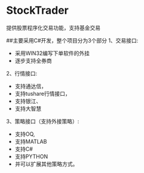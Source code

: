 # StockTrader
提供股票程序化交易功能，支持基金交易


##主要采用C#开发，整个项目分为3个部分
1、交易接口:

- 采用WIN32编写下单软件的外挂
- 	逐步支持全券商

2、行情接口:

- 支持通达信，
- 	支持tushare行情接口，
- 	支持银江、
- 	支持大智慧

3、策略接口（支持外接策略）:

-   支持OQ,
- 	支持MATLAB
- 	支持C#
- 	支持PYTHON
- 	并可以扩展其他策略方式。